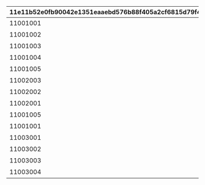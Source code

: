|11e11b52e0fb90042e1351eaaebd576b88f405a2cf6815d79f423db46c4ac345|279297b0ffb8d86766ce2c2a9ac41f2ec9fc1a61d4a322772d450f5856307249|c7c33947f3441242327eae03e850c224333f7cae0ef6b51c921b905edff752ae|c15a1bb37213d29402fae8f81013342dd57935a950c6d0b3869de626666ab52d|86914db765c735e40bc645c973cb71e1ac278d201b3fd5a6449350ca15532b7c|ca6581304f56fec2bd9b2c1707145e265cba4ae3d838519cdc7fa341215cd688|2a67112681bbd6bac39db8a9a710fe474bce748eefddc139eda1dd1f616cab77|74b081c10379d73aea91ac2bdc81e0f0498373cdba91c0e9726c2e15e92358d7|258b5bb733420988a9e406de8b01607633405928e360459ccaaf215bdd608e43|22fbc822406c439b322f7c0c3c042e4cbde2bab810f819f0bdced8b494ee7449|1eff5609979c59cdc5178a9ffd41096854591aa2388f6a4e809fc86be74ddaa6|cecc9040a6cd489247b0d0713f8eaac3a22910cae0febac7d3fd745763d3dbc4|c6e39101980f3bd19a0cf92a195da22c8580b9efe6474444027451a451b2d112|0314ee2f4d47e71c9793b50bdb88cbec67402da316d65e7ba79e5ecd9e622601|d9b290948ea89e06136e6b796ba4555c88b361bfe483f7e38125e7d5c56bd335|06bbaaba62369811c7b54a96f106d76f3a70623c5396ce2e1fc5d15be11b8c53|aaf43e75a47a50efa7e7490891c95322e18ff409fd4aef8be12bf23a8c9113e5|
| --- | --- | --- | --- | --- | --- | --- | --- | --- | --- | --- | --- | --- | --- | --- | --- | --- |
|11001001|1|11001|4101401|11001001|10|4104401|1|7200|4104351|100000|スィオネ\n樹林|43200|4101351|-470|108|4201401|
|11001002|2|11001|4106401|11001002|10|4110401|1|7200|4110351|100000|ヘリケ巨木|43200|4106351|-235|90|4203401|
|11001003|3|11001|4102401|11001003|10|4105401|1|7200|4105351|100000|イオカステ\n岩山|43200|4102351|0|108|4201401|
|11001004|4|11001|4108401|11001004|10|4109401|1|7200|4109351|100000|ハルパリ\n大滝|43200|4108351|235|90|4203401|
|11001005|5|11001|4103401|11001005|10|4107401|1|7200|4107351|100000|ムネメー川|43200|4103351|470|108|4201401|
|11002003|6|11002|4104401|11002001|10|4201401|1|7200|4101401|100000|アルバ浜堤|43200|4301351|-470|108|4301401|
|11002002|7|11002|4110401|11002002|10|4203401|1|7200|4106401|100000|サダルスド\n砂浜|43200|4305351|-235|90|4305401|
|11002001|8|11002|4105401|11002003|10|4201401|1|7200|4102401|100000|ダルリク\n巨岩|43200|4302351|0|108|4302401|
|11001005|9|11002|4109401|11002004|10|4203401|1|7200|4108401|100000|アンカル川|43200|4304351|235|90|4304401|
|11001001|10|11002|4107401|11002005|10|4201401|1|7200|4103401|100000|ダクビア\n森林|43200|4303351|470|108|4303401|
|11003001|11|11003|4101401|11003001|10|4104401|1|7200|4201401|100000|ミーマス\n洞穴|43200|4201351|-470|108|4109401|
|11003002|11|11003|4108401|11003002|10|4102401|1|7200|4202401|100000|レアント川|43200|4202351|-155|90|4110401|
|11003003|11|11003|4103401|11003003|10|4105401|1|7200|4203401|100000|ケランド\n廃墟|43200|4203351|160|108|4109401|
|11003004|11|11003|4106401|11003004|10|4107401|1|7200|4204401|100000|デオネカ\n氷海|43200|4204351|470|90|4110401|